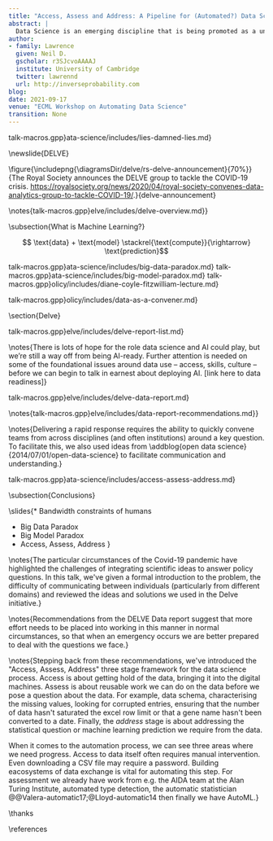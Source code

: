 ```yaml
---
title: "Access, Assess and Address: A Pipeline for (Automated?) Data Science"
abstract: |
  Data Science is an emerging discipline that is being promoted as a universal panacea for the world’s desire to make better informed decisions based on the wealth of data that is available in our modern interconnected society. In practice data science projects often find it difficult to deliver. In this talk we will review efforts to drive data informed in real world examples, e.g., the UK’s early Covid19 pandemic response. We will introduce a framework for categorising the stages and challenges of the data science pipeline and relate it to the challenges we see when giving data driven answers to real world questions. We will speculate on where automation may be able to help but emphasise that automation in this landscape is challenging when so many issues remain for getting humans to do the job well.
author:
- family: Lawrence
  given: Neil D.
  gscholar: r3SJcvoAAAAJ
  institute: University of Cambridge
  twitter: lawrennd
  url: http://inverseprobability.com
blog: 
date: 2021-09-17
venue: "ECML Workshop on Automating Data Science"
transition: None
---
```



talk-macros.gpp}ata-science/includes/lies-damned-lies.md}

\newslide{DELVE}

\figure{\includepng{\diagramsDir/delve/rs-delve-announcement}{70%}}{The Royal Society announces the DELVE group to tackle the COVID-19 crisis. <https://royalsociety.org/news/2020/04/royal-society-convenes-data-analytics-group-to-tackle-COVID-19/>.}{delve-announcement}


\notes{talk-macros.gpp}elve/includes/delve-overview.md}}

\subsection{What is Machine Learning?}

$$ \text{data} + \text{model} \stackrel{\text{compute}}{\rightarrow} \text{prediction}$$


talk-macros.gpp}ata-science/includes/big-data-paradox.md}
talk-macros.gpp}ata-science/includes/big-model-paradox.md}
talk-macros.gpp}olicy/includes/diane-coyle-fitzwilliam-lecture.md}

talk-macros.gpp}olicy/includes/data-as-a-convener.md}

\section{Delve}

talk-macros.gpp}elve/includes/delve-report-list.md}

\notes{There is lots of hope for the role data science and AI could play, but we’re still a way off from being AI-ready. Further attention is needed on some of the foundational issues around data use – access, skills, culture – before we can begin to talk in earnest about deploying AI. [link here to data readiness]}

talk-macros.gpp}elve/includes/delve-data-report.md}

\notes{talk-macros.gpp}elve/includes/data-report-recommendations.md}}

\notes{Delivering a rapid response requires the ability to quickly convene teams from across disciplines (and often institutions) around a key question. To facilitate this, we also used ideas from \addblog{open data science}{2014/07/01/open-data-science} to facilitate communication and understanding.}

talk-macros.gpp}ata-science/includes/access-assess-address.md}

\subsection{Conclusions}

\slides{* Bandwidth constraints of humans
* Big Data Paradox
* Big Model Paradox
* Access, Assess, Address
}


\notes{The particular circumstances of the Covid-19 pandemic have highlighted the challenges of integrating scientific ideas to answer policy questions. In this talk, we've given a formal introduction to the problem, the difficulty of communicating between individuals (particularly from different domains) and reviewed the ideas and solutions we used in the Delve initiative.}

\notes{Recommendations from the DELVE Data report suggest that more effort needs to be placed into working in this manner in normal circumstances, so that when an emergency occurs we are better prepared to deal with the questions we face.}

\notes{Stepping back from these recommendations, we've introduced the "Access, Assess, Address" three stage framework for the data science process. Access is about getting hold of the data, bringing it into the digital machines. Assess is about reusable work we can do on the data before we pose a question about the data. For example, data schema, characterising the missing values, looking for corrupted entries, ensuring that the number of data hasn't saturated the excel row limit or that a gene name hasn't been converted to a date. Finally, the *address* stage is about addressing the statistical question or machine learning prediction we require from the data.

When it comes to the automation process, we can see three areas where we need progress. Access to data itself often requires manual intervention. Even downloading a CSV file may require a password. Building eacosystems of data exchange is vital for automating this step. For assessment we already have work from e.g. the AIDA team at the Alan Turing Institute, automated type detection, the automatic statistician @@Valera-automatic17;@Lloyd-automatic14
then finally we have AutoML.}

\thanks

\references
